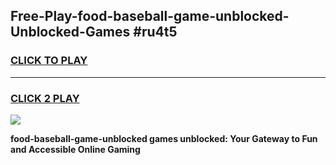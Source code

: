 
## Free-Play-food-baseball-game-unblocked-Unblocked-Games #ru4t5
<h3>
<a href="https://news.freeplayer.one?title=food-baseball-game-unblocked&ref=8M">CLICK TO PLAY</a></h3>
<hr>

<h3>
<a href="https://news.freeplayer.one?title=food-baseball-game-unblocked&ref=8M">CLICK 2 PLAY</a>
  
</h3>

<a href="https://news.freeplayer.one?title=food-baseball-game-unblocked&ref=8M"><img src="https://clearcache.store/games.png"></a>


**food-baseball-game-unblocked games unblocked: Your Gateway to Fun and Accessible Online Gaming**
